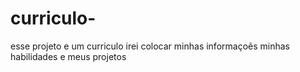 # curriculo-
esse projeto e um curriculo 
irei colocar minhas informaçoẽs 
minhas habilidades e meus projetos 